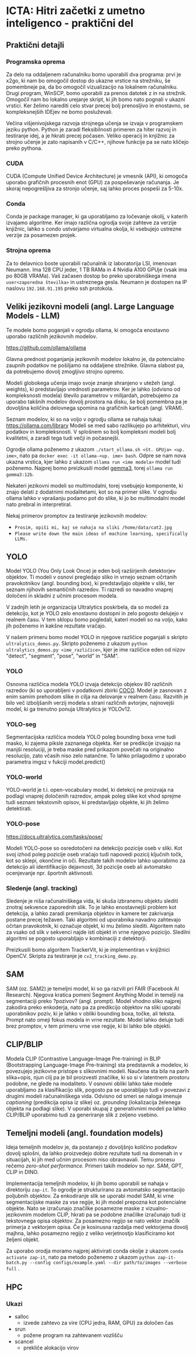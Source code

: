 
  

# ICTA: Hitri začetki z umetno inteligenco - praktični del

## Praktični detajli

### Programska oprema

Za delo na oddaljenem računalniku bomo uporabili dva programa: prvi je x2go, ki nam bo omogočil dostop do ukazne vrstice na strežniku, še pomembneje pa, da bo omogočil vizualizacijo na lokalnem računalniku.
Drugi program, WinSCP, bomo uporabili za prenos datotek z in na strežnik. Omogočil nam bo lokalno urejanje skript, ki jih bomo nato pognali v ukazni vrstici. Ker želimo narediti celo stvar precej bolj prenosljivo in enostavno, se kompleksnejših IDEjev ne bomo posluževali.

Večina višjenivojskega razvoja strojnega učenja se izvaja v programskem jeziku python. Python je zaradi fleksibilnosti primeren za hiter razvoj in testiranje idej, a je hkrati precej počasen. Veliko operacij in knjižnic za strojno učenje je zato napisanih v C/C++, njihove funkcije pa se nato kličejo preko pythona.

### CUDA

CUDA (Compute Unified Device Architecture) je vmesnik (API), ki omogoča uporabo grafičnih procesnih enot (GPU) za pospeševanje računanja. Je skoraj nepogrešljiva za stronjo učenje, saj lahko proces pospeši za 5-10x.

### Conda

Conda je package manager, ki ga uporabljamo za ločevanje okolij, v katerih izvajamo algoritme. Ker imajo različna ogrodja svoje zahteve za verzije knjižnic, lahko s condo ustvarjamo virtualna okolja, ki vsebujejo ustrezne verzije za posamezen projek.

### Strojna oprema

Za to delavnico boste uporabili računalnik iz laboratorija LSI, imenovan Neumann. Ima 128 CPU jeder, 1 TB RAMa in 4 Nvidia A100 GPUje (vsak ima po 80GB VRAMa). Vaš začasen dostop bo preko uporabniškega imena `user<zaporedna številka>` in ustreznega gesla. Neumann je dostopen na IP naslovu `192.168.91.195` preko ssh protokola.

## Veliki jezikovni modeli (angl. Large Language Models - LLM)

Te modele bomo poganjali v ogrodju ollama, ki omogoča enostavno uporabo različnih jezikovnih modelov.

https://github.com/ollama/ollama

Glavna prednost poganjanja jezikovnih modelov lokalno je, da potencialno zaupnih podatkov ne pošiljamo na oddaljene strežnike. Glavna slabost pa, da potrebujemo dovolj zmogljivo strojno opremo.

Modeli globokega učenja imajo svoje znanje shranjeno v utežeh (angl. weights), ki predstavljajo vrednosti parametrov. Ker je lahko (odvisno od kompleksnosti modela) število parametrov v milijardah, potrebujemo za uporabo takšnih modelov dovolj prostora na disku, še bolj pomembna pa je dovoljšna količina delovnega spomina na grafičnih karticah (angl. VRAM).

Seznam modelov, ki so na voljo v ogrodju ollama se nahaja tukaj: https://ollama.com/library
Modeli se med sabo razlikujejo po arhitekturi, viru podatkov in kompleksnosti. V splošnem so bolj kompleksni modeli bolj kvalitetni, a zaradi tega tudi večji in počasnejši.

Ogrodje ollama poženemo z ukazom `./start_ollama.sh <št. GPUja> <up. ime>`, nato pa `docker exec -it ollama-<up. ime> bash`. Odpre se nam nova ukazna vrstica, kjer lahko z ukazom `ollama run <ime modela>` model tudi poženemo. Najprej bomo preizkusili model [gemma3](https://ollama.com/library/gemma3), torej `ollama run gemma3:12b`.

Nekateri jezikovni modeli so multimodalni, torej vsebujejo  komponente, ki znajo delati z dodatnimi modalitetami, kot so na primer slike. V ogrodju ollama lahko v vprašanju podamo pot do slike, ki jo bo multimodalni model nato prebral in interpretiral. 

Nekaj primerov promptov za testiranje jezikovnih modelov:
- `Prosim, opiši mi, kaj se nahaja na sliki /home/data/cat2.jpg`
- `Please write down the main ideas of machine learning, specifically LLMs.`


## YOLO

Model YOLO (You Only Look Once) je eden bolj razširjenih detektorjev objektov. Ti modeli v osnovi pregledajo sliko in vrnejo seznam očrtanih pravokotnikov (angl. bounding box), ki predstavljajo objekte v sliki, ter seznam njihovih semantičnih razredov. Ti razredi so navadno vnaprej določeni in skladni z učnim procesom modela.

V zadnjih letih je organizacija Ultralytics poskrbela, da so modeli za detekcijo, kot je YOLO zelo enostavno dostopni in zelo pogosto delujejo v realnem času. V tem sklopu bomo pogledali, kateri modeli so na voljo, kako jih poženemo in kakšne rezultate vračajo.

V našem primeru bomo model YOLO in njegove različice poganjali s skripto `ultralytics_demos.py`. Skripto poženemo z ukazom `python ultralytics_demos.py <ime_različice>`, kjer je ime različice eden od nizov "detect", "segment", "pose", "world" in "SAM".

### YOLO

Osnovna različica modela YOLO izvaja detekcijo objekov 80 različnih razredov (ki so uporabljeni v podatkovni zbirki [COCO](https://cocodataset.org/#home). Model je zasnovan z enim samim prehodom slike in cilja na delovanje v realnem času. Razvitih je bilo več izboljšanih verzij modela s strani različnih avtorjev, najnovejši model, ki ga trenutno ponuja Ultralytics je YOLOv12.

### YOLO-seg

Segmentacijska različica modela YOLO poleg bounding boxa vrne tudi masko, ki zajema piksle zaznanega objekta. Ker se predikcije izvajajo na manjši resoluciji, je treba maske pred prikazom povečati na originalno resolucijo, zato včasih niso zelo natančne. To lahko prilagodimo z uporabo parametra imgsz v fukciji model.predict()

### YOLO-world

YOLO-world je t.i. open-vocabulary model, ki detekcij ne proizvaja na podlagi vnaprej določenih razredov, ampak poleg slike kot vhod sprejme tudi seznam tekstovnih opisov, ki predstavljajo objekte, ki jih želimo detektirati.

### YOLO-pose

https://docs.ultralytics.com/tasks/pose/

Modeli YOLO-pose so osredotočeni na detekcijo pozicije oseb v sliki. Kot svoj izhod poleg pozicije oseb vračajo tudi napovedi pozicij ključnih točk, kot so sklepi, okončine in oči. Rezultate takih modelov lahko uporabimo za detekcijo ali identifikacijo dejavnosti, 3d pozicije oseb ali avtomatsko ocenjevanje npr. športnih aktivnosti.

### Sledenje (angl. tracking)

Sledenje je niša računalniškega vida, ki skuša izbranemu objektu slediti znotraj sekvence zaporednih slik. To je lahko enostavnejši problem kot detekcija, a lahko zaradi premikanja objektov in kamere ter zakrivanja postane precej težaven. Taki algoritmi od uporabnika navadno zahtevajo očrtan pravokotnik, ki označuje objekt, ki mu želimo slediti. Algoritem nato za vsako od slik v sekvenci najde isti objekt in vrne njegovo pozicijo. Sledilni algoritmi se pogosto uporabljajo v kombinaciji z detektorji.

Preizkusili bomo algoritem TrackerVit, ki je implementiran v knjižnici OpenCV. Skripta za testiranje je `cv2_tracking_demo.py`.

## SAM

SAM (oz. SAM2) je temeljni model, ki so ga razvili pri FAIR (Facebook AI Research). Njegova kratica pomeni Segment Anything Model in temelji na segmentaciji preko ?pozivov? (angl. prompt). Model vhodno sliko najprej zakodira preko enkoderja, nato pa za predikcijo objektov na sliki uporabi uporabnikov poziv, ki je lahko v obliki bounding boxa, točke, ali teksta. Prompt nato omeji fokus modela in vrne rezultate. Model lahko deluje tudi brez promptov, v tem primeru vrne vse regije, ki bi lahko bile objekti.

## CLIP/BLIP

Modela CLIP (Contrastive Language–Image Pre-training) in BLIP (Bootstrapping Language-Image Pre-training) sta predstavnik a modelov, ki povezujejo jezikovne pristope s slikovnimi modeli. Naučena sta bila na parih slika+opis, njun cilj pa je bil proizvesti značilke, ki so si v latentnem prostoru podobne, ne glede na modaliteto. V osnovni obliki lahko take modele uporabljamo za klasifikacijo slik, pogosto pa se uporabljajo tudi v povezavi z drugimi modeli računalniškega vida. Odvisno od smeri se naloga imenuje *captioning* (predikcija opisa iz slike) oz. *grounding* (lokalizacija želenega objekta na podlagi slike). V uporabi skupaj z generativnimi modeli pa lahko CLIP/BLIP uporabimo tudi za generiranje slik z zeljeno vsebino.

## Temeljni modeli (angl. foundation models)

Ideja temeljnih modelov je, da postanejo z dovoljšnjo količino podatkov dovolj splošni, da lahko proizvedejo dobre rezultate tudi na domenah in v situacijah, ki jih med učnim procesom niso obravnavali. Temu procesu rečemo *zero-shot performance.* Primeri takih modelov so npr. SAM, GPT, CLIP in DINO.

Implementacija temeljnih modelov, ki jih bomo uporabili se nahaja v direktoriju `zap-it`. To ogrodje je strukturirano za avtomatsko segmentacijo poljubnih objektov. Za enkodiranje slik se uporabi model SAM, ki vrne segmentacijske maske za vse regije, ki jih model prepozna kot potencialne objekte. Nato se izračunajo značilke posamezne maske z vizualno-jezikovnim modelom CLIP, hkrati pa se podobne značilke izračunajo tudi iz tekstovnega opisa objektov. Za posamezno regijo se nato vektor značilk primerja z vektorjem opisa. Če je kosinusna razdalja med vektorjema dovolj majhna, lahko posamezno regijo z veliko verjetnostjo klasificiramo kot željeni objekt.

Za uporabo orodja moramo najprej aktivirati conda okolje z ukazom `conda activate zap-it`, nato pa metodo poženemo z ukazom `python zap-it-batch.py --config configs/example.yaml --dir path/to/images --verbose full` .

## HPC

### Ukazi
- salloc
	- izvede zahtevo za vire (CPU jedra, RAM, GPU) za določen čas
- srun
	- požene program na zahtevanem vozlišču
- scancel
	- prekliče alokacijo virov